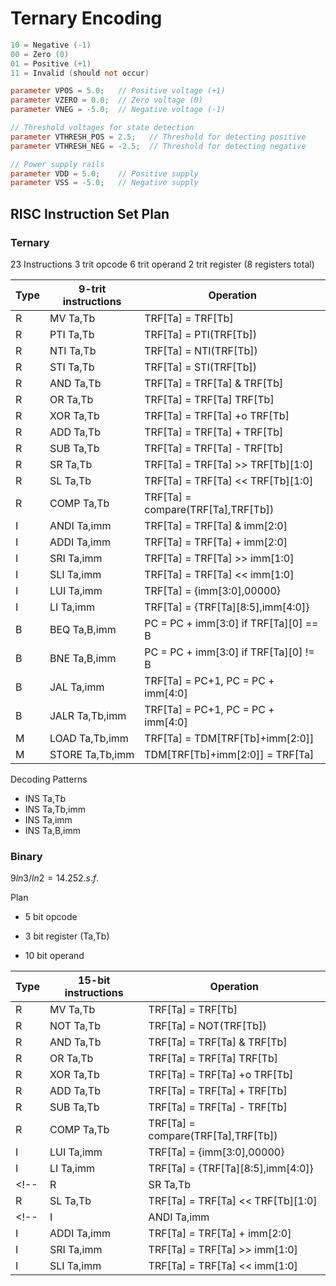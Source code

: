 # Ternary Encoding

```verilog
10 = Negative (-1)
00 = Zero (0)
01 = Positive (+1)
11 = Invalid (should not occur)
```

```verilog
parameter VPOS = 5.0;   // Positive voltage (+1)
parameter VZERO = 0.0;  // Zero voltage (0)
parameter VNEG = -5.0;  // Negative voltage (-1)

// Threshold voltages for state detection
parameter VTHRESH_POS = 2.5;   // Threshold for detecting positive
parameter VTHRESH_NEG = -2.5;  // Threshold for detecting negative

// Power supply rails
parameter VDD = 5.0;    // Positive supply
parameter VSS = -5.0;   // Negative supply
```

## RISC Instruction Set Plan

### Ternary

23 Instructions
3 trit opcode
6 trit operand
2 trit register (8 registers total)

| Type | 9-trit instructions | Operation |
| ---- | ------------------- | --------- |
| R | MV Ta,Tb | TRF[Ta] = TRF[Tb] |
| R | PTI Ta,Tb | TRF[Ta] = PTI(TRF[Tb]) |
| R | NTI Ta,Tb | TRF[Ta] = NTI(TRF[Tb]) |
| R | STI Ta,Tb | TRF[Ta] = STI(TRF[Tb]) |
| R | AND Ta,Tb | TRF[Ta] = TRF[Ta] & TRF[Tb] |
| R | OR Ta,Tb | TRF[Ta] = TRF[Ta]  TRF[Tb] |
| R | XOR Ta,Tb | TRF[Ta] = TRF[Ta] +o TRF[Tb] |
| R | ADD Ta,Tb | TRF[Ta] = TRF[Ta] + TRF[Tb] |
| R | SUB Ta,Tb | TRF[Ta] = TRF[Ta] - TRF[Tb] |
| R | SR Ta,Tb | TRF[Ta] = TRF[Ta] >> TRF[Tb][1:0] |
| R | SL Ta,Tb | TRF[Ta] = TRF[Ta] << TRF[Tb][1:0] |
| R | COMP Ta,Tb | TRF[Ta] = compare(TRF[Ta],TRF[Tb]) |
| I | ANDI Ta,imm | TRF[Ta] = TRF[Ta] & imm[2:0] |
| I | ADDI Ta,imm | TRF[Ta] = TRF[Ta] + imm[2:0] |
| I | SRI Ta,imm | TRF[Ta] = TRF[Ta] >> imm[1:0] |
| I | SLI Ta,imm | TRF[Ta] = TRF[Ta] << imm[1:0] |
| I | LUI Ta,imm | TRF[Ta] = {imm[3:0],00000} |
| I | LI Ta,imm | TRF[Ta] = {TRF[Ta][8:5],imm[4:0]} |
| B | BEQ Ta,B,imm | PC = PC + imm[3:0] if TRF[Ta][0] == B |
| B | BNE Ta,B,imm | PC = PC + imm[3:0] if TRF[Ta][0] != B |
| B | JAL Ta,imm | TRF[Ta] = PC+1, PC = PC + imm[4:0] |
| B | JALR Ta,Tb,imm | TRF[Ta] = PC+1, PC = PC + imm[4:0] |
| M | LOAD Ta,Tb,imm | TRF[Ta] = TDM[TRF[Tb]+imm[2:0]] |
| M | STORE Ta,Tb,imm | TDM[TRF[Tb]+imm[2:0]] = TRF[Ta] |

Decoding Patterns
- INS Ta,Tb
- INS Ta,Tb,imm
- INS Ta,imm
- INS Ta,B,imm

### Binary

$9ln3/ln2 = 14.25 2.s.f.$

Plan
- 5 bit opcode
- 3 bit register (Ta,Tb)

- 10 bit operand

| Type | 15-bit instructions | Operation |
| ---- | ------------------- | --------- |
| R | MV Ta,Tb | TRF[Ta] = TRF[Tb] |
| R | NOT Ta,Tb | TRF[Ta] = NOT(TRF[Tb]) |
| R | AND Ta,Tb | TRF[Ta] = TRF[Ta] & TRF[Tb] |
| R | OR Ta,Tb | TRF[Ta] = TRF[Ta]  TRF[Tb] |
| R | XOR Ta,Tb | TRF[Ta] = TRF[Ta] +o TRF[Tb] |
| R | ADD Ta,Tb | TRF[Ta] = TRF[Ta] + TRF[Tb] |
| R | SUB Ta,Tb | TRF[Ta] = TRF[Ta] - TRF[Tb] |
| R | COMP Ta,Tb | TRF[Ta] = compare(TRF[Ta],TRF[Tb]) |
| I | LUI Ta,imm | TRF[Ta] = {imm[3:0],00000} |
| I | LI Ta,imm | TRF[Ta] = {TRF[Ta][8:5],imm[4:0]} |
<!-- | R | SR Ta,Tb | TRF[Ta] = TRF[Ta] >> TRF[Tb][1:0] |
| R | SL Ta,Tb | TRF[Ta] = TRF[Ta] << TRF[Tb][1:0] | -->
<!-- | I | ANDI Ta,imm | TRF[Ta] = TRF[Ta] & imm[2:0] |
| I | ADDI Ta,imm | TRF[Ta] = TRF[Ta] + imm[2:0] |
| I | SRI Ta,imm | TRF[Ta] = TRF[Ta] >> imm[1:0] |
| I | SLI Ta,imm | TRF[Ta] = TRF[Ta] << imm[1:0] | -->


